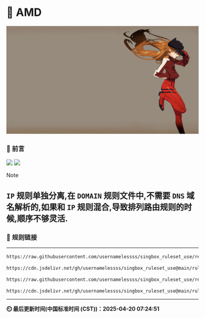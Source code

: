 
# 🧸 AMD
![](https://raw.githubusercontent.com/usernamelessss/picture-bed/main/images/202504042256831.jpg)
### 📣 前言
![](https://shields.io/badge/-移除重复规则-ff69b4) ![](https://shields.io/badge/-IP&nbsp;规则单独存放不与&nbsp;DOMAIN&nbsp;等混合-green)
> [!NOTE]
**`IP` 规则单独分离,在 `DOMAIN` 规则文件中,不需要 `DNS` 域名解析的,如果和 `IP` 规则混合,导致排列路由规则的时候,顺序不够灵活.**
---

###  🔗 规则链接
---

```url
https://raw.githubusercontent.com/usernamelessss/singbox_ruleset_use/refs/heads/main/rule/AMD/AMD_No_IP.json
```

```url
https://cdn.jsdelivr.net/gh/usernamelessss/singbox_ruleset_use@main/rule/AMD/AMD_No_IP.json
```

```url
https://raw.githubusercontent.com/usernamelessss/singbox_ruleset_use/refs/heads/main/rule/AMD/AMD_No_IP.srs
```

```url
https://cdn.jsdelivr.net/gh/usernamelessss/singbox_ruleset_use@main/rule/AMD/AMD_No_IP.srs
```

---
**⏲️ 最后更新时间(中国标准时间 (CST))：2025-04-20 07:24:51**
